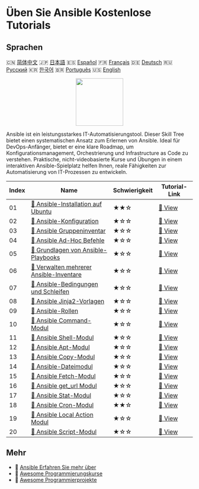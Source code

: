 # Üben Sie Ansible Kostenlose Tutorials

## Sprachen

🇨🇳 [简体中文](README_zh.md) 🇯🇵 [日本語](README_ja.md) 🇪🇸 [Español](README_es.md) 🇫🇷 [Français](README_fr.md) 🇩🇪 [Deutsch](README_de.md) 🇷🇺 [Русский](README_ru.md) 🇰🇷 [한국어](README_ko.md) 🇧🇷 [Português](README_pt.md) 🇺🇸 [English](README.md) 

<div align="center">
<img width="128px" src="https://file.labex.io/path/PBjrCC7U2Koq.png">
</div>

Ansible ist ein leistungsstarkes IT-Automatisierungstool. Dieser Skill Tree bietet einen systematischen Ansatz zum Erlernen von Ansible. Ideal für DevOps-Anfänger, bietet er eine klare Roadmap, um Konfigurationsmanagement, Orchestrierung und Infrastructure as Code zu verstehen. Praktische, nicht-videobasierte Kurse und Übungen in einem interaktiven Ansible-Spielplatz helfen Ihnen, reale Fähigkeiten zur Automatisierung von IT-Prozessen zu entwickeln.

|   Index | Name                                                                                                                        | Schwierigkeit   | Tutorial-Link                                                                               |
|---------|-----------------------------------------------------------------------------------------------------------------------------|-----------------|---------------------------------------------------------------------------------------------|
|      01 | [📖 Ansible-Installation auf Ubuntu](https://labex.io/de/tutorials/ansible-ansible-installation-on-ubuntu-67172)            | ★★☆             | [🔗 View](https://labex.io/de/tutorials/ansible-ansible-installation-on-ubuntu-67172)       |
|      02 | [📖 Ansible-Konfiguration](https://labex.io/de/tutorials/ansible-ansible-configuration-390437)                              | ★☆☆             | [🔗 View](https://labex.io/de/tutorials/ansible-ansible-configuration-390437)               |
|      03 | [📖 Ansible Gruppeninventar](https://labex.io/de/tutorials/ansible-ansible-groups-inventory-290160)                         | ★☆☆             | [🔗 View](https://labex.io/de/tutorials/ansible-ansible-groups-inventory-290160)            |
|      04 | [📖 Ansible Ad-Hoc Befehle](https://labex.io/de/tutorials/ansible-ansible-ad-hoc-commands-390441)                           | ★☆☆             | [🔗 View](https://labex.io/de/tutorials/ansible-ansible-ad-hoc-commands-390441)             |
|      05 | [📖 Grundlagen von Ansible-Playbooks](https://labex.io/de/tutorials/ansible-ansible-playbook-basics-390426)                 | ★☆☆             | [🔗 View](https://labex.io/de/tutorials/ansible-ansible-playbook-basics-390426)             |
|      06 | [📖 Verwalten mehrerer Ansible-Inventare](https://labex.io/de/tutorials/ansible-manage-multiple-ansible-inventories-290193) | ★☆☆             | [🔗 View](https://labex.io/de/tutorials/ansible-manage-multiple-ansible-inventories-290193) |
|      07 | [📖 Ansible-Bedingungen und Schleifen](https://labex.io/de/tutorials/ansible-ansible-conditionals-and-loops-390455)         | ★☆☆             | [🔗 View](https://labex.io/de/tutorials/ansible-ansible-conditionals-and-loops-390455)      |
|      08 | [📖 Ansible Jinja2-Vorlagen](https://labex.io/de/tutorials/ansible-ansible-jinja2-templates-390470)                         | ★☆☆             | [🔗 View](https://labex.io/de/tutorials/ansible-ansible-jinja2-templates-390470)            |
|      09 | [📖 Ansible-Rollen](https://labex.io/de/tutorials/ansible-ansible-roles-390467)                                             | ★☆☆             | [🔗 View](https://labex.io/de/tutorials/ansible-ansible-roles-390467)                       |
|      10 | [📖 Ansible Command-Modul](https://labex.io/de/tutorials/ansible-ansible-command-module-290161)                             | ★☆☆             | [🔗 View](https://labex.io/de/tutorials/ansible-ansible-command-module-290161)              |
|      11 | [📖 Ansible Shell-Modul](https://labex.io/de/tutorials/ansible-ansible-shell-module-289409)                                 | ★☆☆             | [🔗 View](https://labex.io/de/tutorials/ansible-ansible-shell-module-289409)                |
|      12 | [📖 Ansible Apt-Modul](https://labex.io/de/tutorials/ansible-ansible-apt-module-289651)                                     | ★☆☆             | [🔗 View](https://labex.io/de/tutorials/ansible-ansible-apt-module-289651)                  |
|      13 | [📖 Ansible Copy-Modul](https://labex.io/de/tutorials/ansible-ansible-copy-module-289653)                                   | ★☆☆             | [🔗 View](https://labex.io/de/tutorials/ansible-ansible-copy-module-289653)                 |
|      14 | [📖 Ansible-Dateimodul](https://labex.io/de/tutorials/ansible-ansible-file-module-289654)                                   | ★☆☆             | [🔗 View](https://labex.io/de/tutorials/ansible-ansible-file-module-289654)                 |
|      15 | [📖 Ansible Fetch-Modul](https://labex.io/de/tutorials/ansible-ansible-fetch-module-290159)                                 | ★☆☆             | [🔗 View](https://labex.io/de/tutorials/ansible-ansible-fetch-module-290159)                |
|      16 | [📖 Ansible get_url Modul](https://labex.io/de/tutorials/ansible-ansible-get-url-module-290188)                             | ★☆☆             | [🔗 View](https://labex.io/de/tutorials/ansible-ansible-get-url-module-290188)              |
|      17 | [📖 Ansible Stat-Modul](https://labex.io/de/tutorials/ansible-ansible-stat-module-290192)                                   | ★☆☆             | [🔗 View](https://labex.io/de/tutorials/ansible-ansible-stat-module-290192)                 |
|      18 | [📖 Ansible Cron-Modul](https://labex.io/de/tutorials/ansible-ansible-cron-module-290157)                                   | ★★☆             | [🔗 View](https://labex.io/de/tutorials/ansible-ansible-cron-module-290157)                 |
|      19 | [📖 Ansible Local Action Modul](https://labex.io/de/tutorials/ansible-ansible-local-action-module-290189)                   | ★☆☆             | [🔗 View](https://labex.io/de/tutorials/ansible-ansible-local-action-module-290189)         |
|      20 | [📖 Ansible Script-Modul](https://labex.io/de/tutorials/ansible-ansible-script-module-289411)                               | ★☆☆             | [🔗 View](https://labex.io/de/tutorials/ansible-ansible-script-module-289411)               |

## Mehr

- 🔗 [Ansible Erfahren Sie mehr über](https://labex.io/de/skilltrees/ansible)
- 🔗 [Awesome Programmierungskurse](https://github.com/labex-labs/awesome-programming-courses)
- 🔗 [Awesome Programmierprojekte](https://github.com/labex-labs/awesome-programming-projects)

